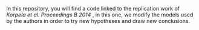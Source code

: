In this repository, you will find a code linked to the replication work of  *Korpela et al. Proceedings B 2014* , in this one, we modify the models used by the authors in order to try new hypotheses  and draw new conclusions. 
